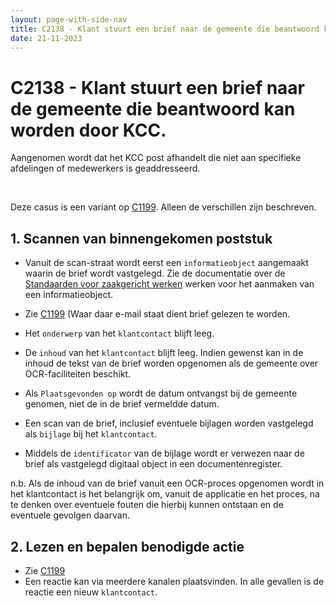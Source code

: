 ```yaml
---
layout: page-with-side-nav
title: C2138 - Klant stuurt een brief naar de gemeente die beantwoord kan worden door KCC.
date: 21-11-2023
---
```


# C2138 - Klant stuurt een brief naar de gemeente die beantwoord kan worden door KCC.

Aangenomen wordt dat het KCC post afhandelt die niet aan specifieke afdelingen of medewerkers is geaddresseerd.

<br>

Deze casus is een variant op [C1199](./1199.md).
Alleen de verschillen zijn beschreven.

## 1. Scannen van binnengekomen poststuk

- Vanuit de scan-straat wordt eerst een `informatieobject` aangemaakt waarin de brief wordt vastgelegd. Zie de documentatie over de [Standaarden voor zaakgericht werken](https://vng-realisatie.github.io/gemma-zaken/) werken voor het aanmaken van een informatieobject.

- Zie [C1199](./1199.md) (Waar daar e-mail staat dient brief gelezen te worden.
- Het `onderwerp` van het `klantcontact` blijft leeg.
- De `inhoud` van het `klantcontact` blijft leeg. Indien gewenst kan in de inhoud de tekst van de brief worden opgenomen als de gemeente over OCR-faciliteiten beschikt.
- Als `Plaatsgevonden op` wordt de datum ontvangst bij de gemeente genomen, niet de in de brief vermeldde datum.
- Een scan van de brief, inclusief eventuele bijlagen worden vastgelegd als `bijlage` bij het `klantcontact`.
- Middels de `identificator` van de bijlage wordt er verwezen naar de brief als vastgelegd digitaal object in een documentenregister.

n.b. Als de inhoud van de brief vanuit een OCR-proces opgenomen wordt in het klantcontact is het belangrijk om, vanuit de applicatie en het proces, na te denken over eventuele fouten die hierbij kunnen ontstaan en de eventuele gevolgen daarvan.

## 2. Lezen en bepalen benodigde actie

- Zie [C1199](./1199.md)
- Een reactie kan via meerdere kanalen plaatsvinden. In alle gevallen is de reactie een nieuw `klantcontact`.
